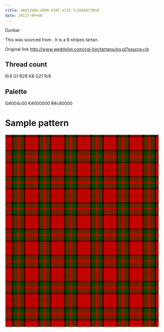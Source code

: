 ```yaml
---
title: 48052b8b-d099-434f-a133-fc5b8b6f39a4
date: 28127-09+00
---
```

Dunbar

This was sourced from <no value>.  It is a 6 stripes tartan.

Original link http://www.weddslist.com/cgi-bin/tartans/pg.pl?source=rb

## Thread count
R/4 G1 R28 K8 G21 R/6

## Palette
G#004c00 K#000000 R#c80000

# Sample pattern

![Tartan detail](tartan.png "R/4 G1 R28 K8 G21 R/6 tartan")